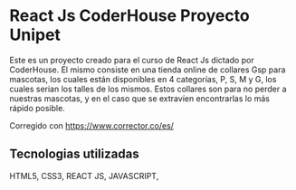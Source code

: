 # React Js CoderHouse Proyecto Unipet

Este es un proyecto creado para el curso de React Js dictado por CoderHouse. El mismo consiste en una tienda online de collares Gsp para mascotas, los cuales están disponibles en 4 categorías, P, S, M y G, los cuales serian los talles de los mismos. Estos collares son para no perder a nuestras mascotas, y en el caso que se extravíen encontrarlas lo más rápido posible.


Corregido con https://www.corrector.co/es/ 

## Tecnologias utilizadas 

HTML5,
CSS3,
REACT JS,
JAVASCRIPT,

